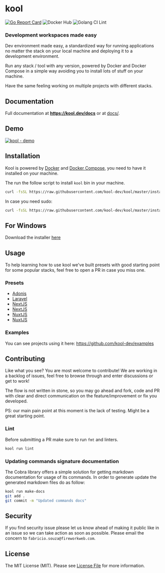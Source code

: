 # kool

[![Go Report Card](https://goreportcard.com/badge/github.com/kool-dev/kool)](https://goreportcard.com/report/github.com/kool-dev/kool)
![Docker Hub](https://github.com/kool-dev/kool/workflows/docker/badge.svg)
![Golang CI Lint](https://github.com/kool-dev/kool/workflows/golangci-lint/badge.svg)

### Development workspaces made easy

Dev environment made easy, a standardized way for running applications no matter the stack on your local machine and deploying it to a development environment.

Run any stack / tool with any version, powered by Docker and Docker Compose in a simple way avoiding you to install lots of stuff on your machine.

Have the same feeling working on multiple projects with different stacks.

## Documentation

Full documentation at **https://kool.dev/docs** or at [docs/](docs/).

## Demo

<a href="https://www.youtube.com/watch?v=c4LonyQkFEI" target="_blank" title="Click to see full demo">
    <img src="https://user-images.githubusercontent.com/347400/87970968-fad10c80-ca9a-11ea-9bef-a88400b01f2c.png" alt="kool - demo" style="max-width:100%;">
</a>

## Installation

Kool is powered by [Docker](https://docs.docker.com/get-docker/) and [Docker Compose](https://docs.docker.com/compose/install/), you need to have it installed on your machine.

The run the follow script to install `kool` bin in your machine.

```bash
curl -fsSL https://raw.githubusercontent.com/kool-dev/kool/master/install.sh | bash
```
In case you need sudo:

```bash
curl -fsSL https://raw.githubusercontent.com/kool-dev/kool/master/install.sh | sudo bash
```

## For Windows

Download the installer [here](https://github.com/kool-dev/kool/releases)

## Usage

To help learning how to use kool we've built presets with good starting point for some popular stacks, feel free to open a PR in case you miss one.

### Presets

- [Adonis](docs/2-resets/Adonis.md)
- [Laravel](docs/2-Presets/Laravel.md)
- [NextJS](docs/2-Presets/NestJS.md)
- [NextJS](docs/2-Presets/NextJS.md)
- [NuxtJS](docs/2-Presets/NuxtJS.md)
- [NuxtJS](docs/2-Presets/Symfony.md)

### Examples

You can see projects using it here: https://github.com/kool-dev/examples

## Contributing

Like what you see? You are most welcome to contribute! We are working in a backlog of issues, feel free to browse through and enter discussions or get to work!

The flow is not written in stone, so you may go ahead and fork, code and PR with clear and direct communication on the feature/improvement or fix you developed.

PS: our main pain point at this moment is the lack of testing. Might be a great starting point.

### Lint

Before submitting a PR make sure to run `fmt` and linters.

```bash
kool run lint
```

### Updating commands signature documentation

The Cobra library offers a simple solution for getting markdown documentation for usage of its commands. In order to generate update the generated markdown files do as follow:

```bash
kool run make-docs
git add .
git commit -m "Updated commands docs"
```

## Security

If you find security issue please let us know ahead of making it public like in an issue so we can take action as soon as possible. Please email the concern to `fabricio.souza@fireworkweb.com`.

## License

The MIT License (MIT). Please see [License File](LICENSE.md) for more information.
